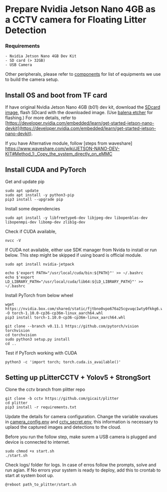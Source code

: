 # Prepare Nvidia Jetson Nano 4GB as a CCTV camera for Floating Litter Detection

### Requirements
    - Nvidia Jetson Nano 4GB Dev Kit
    - SD card (> 32GB)
    - USB Camera
Other peripherals, please refer to [components](./components.md) for list of equipments we use to build the camera setup. 

## Install OS and boot from TF card

If have original Nvidia Jetson Nano 4GB (b01) dev kit, download the [SDcard image](https://developer.nvidia.com/jetson-nano-sd-card-image), flash SDcard with the downloaded image. (Use [balena etcher](https://www.balena.io/etcher/) for flashing.) For more details, refer to [https://developer.nvidia.com/embedded/learn/get-started-jetson-nano-devkit](https://developer.nvidia.com/embedded/learn/get-started-jetson-nano-devkit).

If you have Alternative module, follow [steps from waveshare] https://www.waveshare.com/wiki/JETSON-NANO-DEV-KIT#Method_1:_Copy_the_system_directly_on_eMMC

## Install CUDA and PyTorch 

Get and update pip

    sudo apt update
    sudo apt install -y python3-pip
    pip3 install --upgrade pip

Install some dependencies

    sudo apt install -y libfreetype6-dev libjpeg-dev libopenblas-dev libopenmpi-dev libomp-dev zlib1g-dev

Check if CUDA available,

    nvcc -V

If CUDA not available, either use SDK manager from Nvida to install or run below. This step might be skipped if using board is official module.

    sudo apt install nvidia-jetpack

    echo $'export PATH="/usr/local/cuda/bin:${PATH}"' >> ~/.bashrc
    echo $'export LD_LIBRARY_PATH="/usr/local/cuda/lib64:${LD_LIBRARY_PATH}"' >> ~/.bashrc

Install PyTorch from below wheel

    wget https://nvidia.box.com/shared/static/fjtbno0vpo676a25cgvuqc1wty0fkkg6.whl -O torch-1.10.0-cp36-cp36m-linux_aarch64.whl
    pip3 install torch-1.10.0-cp36-cp36m-linux_aarch64.whl

    git clone --branch v0.11.1 https://github.com/pytorch/vision torchvision
    cd torchvision
    sudo python3 setup.py install
    cd ..

Test if PyTorch working with CUDA

    python3 -c 'import torch; torch.cuda.is_available()'


## Setting up pLitterCCTV + Yolov5 + StrongSort

Clone the cctv branch from plitter repo

    git clone -b cctv https://github.com/gicait/plitter
    cd plitter
    pip3 install -r requirements.txt

Update the details for camera configuration. Change the variable vavalues in [camera_config.env](../camera_config.env) and [cctv_secret.env](../cctv_secret.env), this information is necessary to uplaod the captured images and detections to the cloud.

Before you run the follow step, make surem a USB camera is plugged and device is connected to internet.

    sudo chmod +x start.sh
    ./start.sh

Check logs/ folder for logs. In case of erros follow the prompts, solve and run agian. If No errors your system is ready to deploy, add this to crontab to start at system boot up.

    @reboot path_to_plitter/start.sh